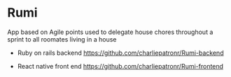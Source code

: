 # Rumi
App based on Agile points used to delegate house chores throughout a sprint to all roomates living in a house 

* Ruby on rails backend 
https://github.com/charliepatronr/Rumi-backend

* React native front end 
https://github.com/charliepatronr/Rumi-frontend